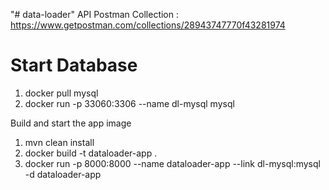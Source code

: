 "# data-loader" 
API Postman Collection : https://www.getpostman.com/collections/28943747770f43281974

# Start Database
1. docker pull mysql
2. docker run -p 33060:3306 --name dl-mysql mysql

Build and start the app image
1. mvn clean install
2. docker build -t dataloader-app .
3. docker run -p 8000:8000 --name dataloader-app --link dl-mysql:mysql -d dataloader-app


